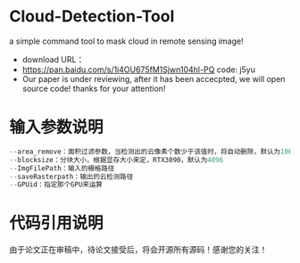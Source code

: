 # Cloud-Detection-Tool
a simple command tool to mask cloud in remote sensing image!
- download URL：
- https://pan.baidu.com/s/1i4OU675fM1Sjwn104hl-PQ code: j5yu 
- Our paper is under reviewing, after it has been accecpted, we will open source code! thanks for your attention!

# 输入参数说明

```python
--area_remove：面积过滤参数，当检测出的云像素个数少于该值时，将自动删除，默认为10000，即100*100像素大小的物体
--blocksize：分块大小，根据显存大小来定，RTX3090，默认为4096
--ImgFilePath：输入的栅格路径
--saveRasterpath：输出的云检测路径
--GPUid：指定那个GPU来运算
```

# 代码引用说明
由于论文正在审稿中，待论文接受后，将会开源所有源码！感谢您的关注！

